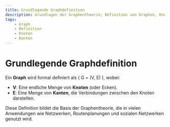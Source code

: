 ```yaml
---
title: Grundlegende Graphdefinition
description: Grundlagen der Graphentheorie; Definition von Graphen, Knoten und Kanten.
tags:
    - Graph
    - Definition
    - Knoten
    - Kanten
---
```


# Grundlegende Graphdefinition

Ein **Graph** wird formal definiert als \( G = (V, E) \), wobei:
- **V**: Eine endliche Menge von **Knoten** (oder Ecken).
- **E**: Eine Menge von **Kanten**, die Verbindungen zwischen den Knoten darstellen.

Diese Definition bildet die Basis der Graphentheorie, die in vielen Anwendungen wie Netzwerken, Routenplanungen und sozialen Netzwerken genutzt wird.

